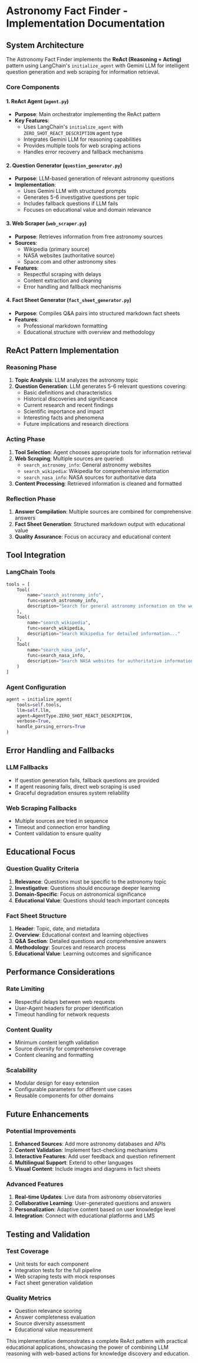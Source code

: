# Astronomy Fact Finder - Implementation Documentation

## System Architecture

The Astronomy Fact Finder implements the **ReAct (Reasoning + Acting)** pattern using LangChain's `initialize_agent` with Gemini LLM for intelligent question generation and web scraping for information retrieval.

### Core Components

#### 1. ReAct Agent (`agent.py`)
- **Purpose**: Main orchestrator implementing the ReAct pattern
- **Key Features**:
  - Uses LangChain's `initialize_agent` with `ZERO_SHOT_REACT_DESCRIPTION` agent type
  - Integrates Gemini LLM for reasoning capabilities
  - Provides multiple tools for web scraping actions
  - Handles error recovery and fallback mechanisms

#### 2. Question Generator (`question_generator.py`)
- **Purpose**: LLM-based generation of relevant astronomy questions
- **Implementation**:
  - Uses Gemini LLM with structured prompts
  - Generates 5-6 investigative questions per topic
  - Includes fallback questions if LLM fails
  - Focuses on educational value and domain relevance

#### 3. Web Scraper (`web_scraper.py`)
- **Purpose**: Retrieves information from free astronomy sources
- **Sources**:
  - Wikipedia (primary source)
  - NASA websites (authoritative source)
  - Space.com and other astronomy sites
- **Features**:
  - Respectful scraping with delays
  - Content extraction and cleaning
  - Error handling and fallback mechanisms

#### 4. Fact Sheet Generator (`fact_sheet_generator.py`)
- **Purpose**: Compiles Q&A pairs into structured markdown fact sheets
- **Features**:
  - Professional markdown formatting
  - Educational structure with overview and methodology

## ReAct Pattern Implementation

### Reasoning Phase
1. **Topic Analysis**: LLM analyzes the astronomy topic
2. **Question Generation**: LLM generates 5-6 relevant questions covering:
   - Basic definitions and characteristics
   - Historical discoveries and significance
   - Current research and recent findings
   - Scientific importance and impact
   - Interesting facts and phenomena
   - Future implications and research directions

### Acting Phase
1. **Tool Selection**: Agent chooses appropriate tools for information retrieval
2. **Web Scraping**: Multiple sources are queried:
   - `search_astronomy_info`: General astronomy websites
   - `search_wikipedia`: Wikipedia for comprehensive information
   - `search_nasa_info`: NASA sources for authoritative data
3. **Content Processing**: Retrieved information is cleaned and formatted

### Reflection Phase
1. **Answer Compilation**: Multiple sources are combined for comprehensive answers
2. **Fact Sheet Generation**: Structured markdown output with educational value
3. **Quality Assurance**: Focus on accuracy and educational content

## Tool Integration

### LangChain Tools
```python
tools = [
    Tool(
        name="search_astronomy_info",
        func=search_astronomy_info,
        description="Search for general astronomy information on the web..."
    ),
    Tool(
        name="search_wikipedia", 
        func=search_wikipedia,
        description="Search Wikipedia for detailed information..."
    ),
    Tool(
        name="search_nasa_info",
        func=search_nasa_info, 
        description="Search NASA websites for authoritative information..."
    )
]
```

### Agent Configuration
```python
agent = initialize_agent(
    tools=self.tools,
    llm=self.llm,
    agent=AgentType.ZERO_SHOT_REACT_DESCRIPTION,
    verbose=True,
    handle_parsing_errors=True
)
```

## Error Handling and Fallbacks

### LLM Fallbacks
- If question generation fails, fallback questions are provided
- If agent reasoning fails, direct web scraping is used
- Graceful degradation ensures system reliability

### Web Scraping Fallbacks
- Multiple sources are tried in sequence
- Timeout and connection error handling
- Content validation to ensure quality

## Educational Focus

### Question Quality Criteria
1. **Relevance**: Questions must be specific to the astronomy topic
2. **Investigative**: Questions should encourage deeper learning
3. **Domain-Specific**: Focus on astronomical significance
4. **Educational Value**: Questions should teach important concepts

### Fact Sheet Structure
1. **Header**: Topic, date, and metadata
2. **Overview**: Educational context and learning objectives
3. **Q&A Section**: Detailed questions and comprehensive answers
4. **Methodology**: Sources and research process
5. **Educational Value**: Learning outcomes and significance

## Performance Considerations

### Rate Limiting
- Respectful delays between web requests
- User-Agent headers for proper identification
- Timeout handling for network requests

### Content Quality
- Minimum content length validation
- Source diversity for comprehensive coverage
- Content cleaning and formatting

### Scalability
- Modular design for easy extension
- Configurable parameters for different use cases
- Reusable components for other domains

## Future Enhancements

### Potential Improvements
1. **Enhanced Sources**: Add more astronomy databases and APIs
2. **Content Validation**: Implement fact-checking mechanisms
3. **Interactive Features**: Add user feedback and question refinement
4. **Multilingual Support**: Extend to other languages
5. **Visual Content**: Include images and diagrams in fact sheets

### Advanced Features
1. **Real-time Updates**: Live data from astronomy observatories
2. **Collaborative Learning**: User-generated questions and answers
3. **Personalization**: Adaptive content based on user knowledge level
4. **Integration**: Connect with educational platforms and LMS

## Testing and Validation

### Test Coverage
- Unit tests for each component
- Integration tests for the full pipeline
- Web scraping tests with mock responses
- Fact sheet generation validation

### Quality Metrics
- Question relevance scoring
- Answer completeness evaluation
- Source diversity assessment
- Educational value measurement

This implementation demonstrates a complete ReAct pattern with practical educational applications, showcasing the power of combining LLM reasoning with web-based actions for knowledge discovery and education. 